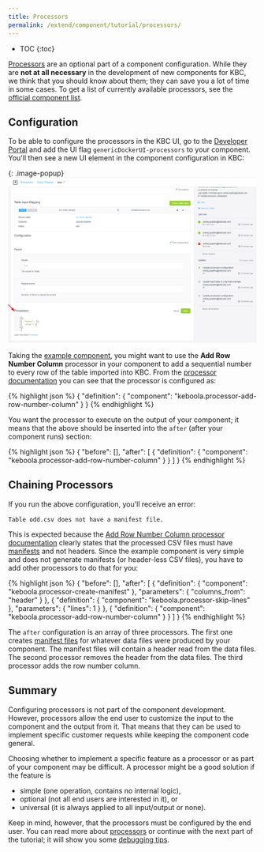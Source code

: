 ```yaml
---
title: Processors
permalink: /extend/component/tutorial/processors/
---
```


* TOC
{:toc}

[Processors](/extend/component/processors/) are an optional part of a component configuration.
While they are **not at all necessary** in the development of new components for KBC, we think that you
should know about them; they can save you a lot of time in some cases.
To get a list of currently available processors, see the
[official component list](https://components.keboola.com/components).

## Configuration
To be able to configure the processors in the KBC UI, go to the
[Developer Portal](https://components.keboola.com/) and add the UI
flag `genericDockerUI-processors` to your component. You'll then see
a new UI element in the component configuration in KBC:

{: .image-popup}
![Screenshot -- Processors Empty](/extend/component/tutorial/processors-1.png)

Taking the [example component](/extend/component/tutorial/), you might want to use the
**Add Row Number Column** processor in your component to add a sequential number to every
row of the table imported into KBC. From the
[processor documentation](https://github.com/keboola/processor-add-row-number-column/blob/master/README.md#usage)
you can see that the processor is configured as:

{% highlight json %}
{
    "definition": {
        "component": "keboola.processor-add-row-number-column"
    }
}
{% endhighlight %}

You want the processor to execute on the output of your component; it means that the
above should be inserted into the `after` (after your component runs) section:

{% highlight json %}
{
    "before": [],
    "after": [
        {
            "definition": {
                "component": "keboola.processor-add-row-number-column"
            }
        }
    ]
}
{% endhighlight %}

## Chaining Processors
If you run the above configuration, you'll receive an error:

    Table odd.csv does not have a manifest file.

This is expected because the [Add Row Number Column processor documentation](https://github.com/keboola/processor-add-row-number-column/blob/master/README.md#prerequisites)
clearly states that the processed CSV files must have
[manifests](/extend/common-interface/manifest-files/) and not headers. Since the example component is very simple and does
not generate manifests (or header-less CSV files), you have to add other processors to do that
for you:

{% highlight json %}
{
    "before": [],
    "after": [
        {
            "definition": {
                "component": "keboola.processor-create-manifest"
            },
            "parameters": {
                "columns_from": "header"
            }
        },
        {
            "definition": {
                "component": "keboola.processor-skip-lines"
            },
            "parameters": {
                "lines": 1
            }
        },
        {
            "definition": {
                "component": "keboola.processor-add-row-number-column"
            }
        }
    ]
}
{% endhighlight %}

The `after` configuration is an array of three processors. The first one creates
[manifest files](/extend/common-interface/manifest-files/) for whatever data files were produced by your component. The manifest
files will contain a header read from the data files. The second processor removes the header
from the data files. The third processor adds the row number column.

## Summary
Configuring processors is not part of the component development. However, processors
allow the end user to customize the input to the component and the output from it. That means
that they can be used to implement specific customer requests while keeping the component
code general.

Choosing whether to implement a specific feature as a processor or as part of your
component may be difficult. A processor might be a good solution if the feature is 

- simple (one operation, contains no internal logic),
- optional (not all end users are interested in it), or
- universal (it is always applied to all input/output or none).

Keep in mind, however, that the processors must be configured by the end user. You can read more about
[processors](/extend/component/processors/) or continue with the next part of the tutorial; 
it will show you some [debugging tips](/extend/component/tutorial/debugging/).
